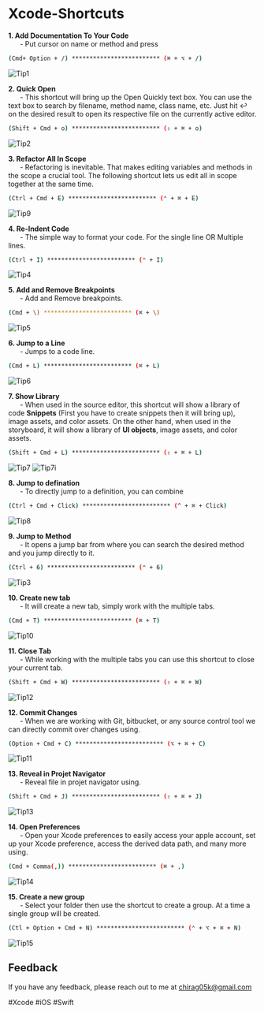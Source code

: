 # Xcode-Shortcuts

**1. Add Documentation To Your Code**<br>
&nbsp;&nbsp;&nbsp;&nbsp;&nbsp; - Put cursor on name or method and press
 ```sh
(Cmd+ Option + /) ************************* (⌘ + ⌥ + /)
```
![Tip1](https://user-images.githubusercontent.com/89680122/161692534-7b60460d-e8c5-445b-b195-09111920f848.gif)

**2. Quick Open**<br>
&nbsp;&nbsp;&nbsp;&nbsp;&nbsp; - This shortcut will bring up the Open Quickly text box. You can use the text box to search by filename, method name, class name, etc. Just hit ↩ on the desired result to open its respective file on the currently active editor.
 ```sh
(Shift + Cmd + o) ************************* (⇧ + ⌘ + o)
```
![Tip2](https://user-images.githubusercontent.com/89680122/161890654-1251b775-df1f-4753-ade0-268fe3c9e7cc.gif)

**3. Refactor All In Scope**<br>
&nbsp;&nbsp;&nbsp;&nbsp;&nbsp; - Refactoring is inevitable. That makes editing variables and methods in the scope a crucial tool. The following shortcut lets us edit all in scope together at the same time.
 ```sh
(Ctrl + Cmd + E) ************************* (⌃ + ⌘ + E)
```
![Tip9](https://user-images.githubusercontent.com/89680122/163752577-260b5f88-fb93-410e-b1b8-634342c7dbc7.gif)

**4. Re-Indent Code**<br>
&nbsp;&nbsp;&nbsp;&nbsp;&nbsp; -  The simple way to format your code. For the single line OR Multiple lines.
 ```sh
(Ctrl + I) ************************* (⌃ + I)
```
![Tip4](https://user-images.githubusercontent.com/89680122/162372321-ea2d7512-ff75-4d47-88d2-dd4470309d02.gif)

**5. Add and Remove Breakpoints**<br>
&nbsp;&nbsp;&nbsp;&nbsp;&nbsp; -  Add and Remove breakpoints.
 ```sh
(Cmd + \) ************************* (⌘ + \)
```
![Tip5](https://user-images.githubusercontent.com/89680122/162667430-83d1c371-2701-4070-a76a-fbc495215af7.gif)

**6. Jump to a Line**<br>
&nbsp;&nbsp;&nbsp;&nbsp;&nbsp; -  Jumps to a code line.
 ```sh
(Cmd + L) ************************* (⌘ + L)
```
![Tip6](https://user-images.githubusercontent.com/89680122/162879805-25eaed32-9f94-4cfd-8b1d-04946b7037b0.gif)

**7. Show Library**<br>
&nbsp;&nbsp;&nbsp;&nbsp;&nbsp; - When used in the source editor, this shortcut will show a library of code **Snippets** (First you have to create snippets then it will bring up), image assets, and color assets. On the other hand, when used in the storyboard, it will show a library of **UI objects**, image assets, and color assets.
 ```sh
(Shift + Cmd + L) ************************* (⇧ + ⌘ + L)
```
![Tip7](https://user-images.githubusercontent.com/89680122/163097896-89b6e2ca-2980-46f6-9d85-7d061ff59040.gif) ![Tip7i](https://user-images.githubusercontent.com/89680122/163097915-271a5464-aefa-4438-af24-4ed66e2f20f3.gif)

**8. Jump to defination**<br>
&nbsp;&nbsp;&nbsp;&nbsp;&nbsp; - To directly jump to a definition, you can combine
 ```sh
(Ctrl + Cmd + Click) ************************* (^ + ⌘ + Click)
```

![Tip8](https://user-images.githubusercontent.com/89680122/163389949-e08a78a9-adf1-4cf8-ad9f-a70c3b5b9685.gif)


**9. Jump to Method**<br>
&nbsp;&nbsp;&nbsp;&nbsp;&nbsp; -  It opens a jump bar from where you can search the desired method and you jump directly to it.
 ```sh
(Ctrl + 6) ************************* (⌃ + 6)
```

![Tip3](https://user-images.githubusercontent.com/89680122/162122914-cf0118c9-ff32-4b86-ad70-18e0d0f26d97.gif)

**10. Create new tab**<br>
&nbsp;&nbsp;&nbsp;&nbsp;&nbsp; - It will create a new tab, simply work with the multiple tabs.
 ```sh
(Cmd + T) ************************* (⌘ + T)
```

![Tip10](https://user-images.githubusercontent.com/89680122/163916782-61ffc0fa-b2a7-40e0-b7bb-d8def7d9db40.gif)

**11. Close Tab**<br>
&nbsp;&nbsp;&nbsp;&nbsp;&nbsp; - While working with the multiple tabs you can use this shortcut to close your current tab.
 ```sh
(Shift + Cmd + W) ************************* (⇧ + ⌘ + W)
```
![Tip12](https://user-images.githubusercontent.com/89680122/164371429-953985b1-5127-420b-9ad3-678c8567a304.gif)


**12. Commit Changes**<br>
&nbsp;&nbsp;&nbsp;&nbsp;&nbsp; - When we are working with Git, bitbucket, or any source control tool we can directly commit over changes using.
 ```sh
(Option + Cmd + C) ************************* (⌥ + ⌘ + C)
```
![Tip11](https://user-images.githubusercontent.com/89680122/164149125-dad3acb9-f013-452e-9e53-44c87900f381.gif)


**13. Reveal in Projet Navigator**<br>
&nbsp;&nbsp;&nbsp;&nbsp;&nbsp; - Reveal file in projet navigator using.
 ```sh
(Shift + Cmd + J) ************************* (⇧ + ⌘ + J)
```
![Tip13](https://user-images.githubusercontent.com/89680122/164623828-404e50fd-495b-488f-9571-e1c2fb74323b.gif)

**14. Open Preferences**<br>
&nbsp;&nbsp;&nbsp;&nbsp;&nbsp; - Open your Xcode preferences to easily access your apple account, set up your Xcode preference, access the derived data path, and many more using.
 ```sh
(Cmd + Comma(,)) ************************* (⌘ + ,)
```
![Tip14](https://user-images.githubusercontent.com/89680122/164884177-a0dd672e-1bec-4ef0-92c6-713fd39e728b.gif)

**15. Create a new group**<br>
&nbsp;&nbsp;&nbsp;&nbsp;&nbsp; - Select your folder then use the shortcut to create a group. At a time a single group will be created.
 ```sh
(Ctl + Option + Cmd + N) ************************* (⌃ + ⌥ + ⌘ + N)
```
![Tip15](https://user-images.githubusercontent.com/89680122/164884466-e0c709dd-7e14-41e8-a6cf-58aa54905187.gif)


## Feedback
If you have any feedback, please reach out to me at chirag05k@gmail.com

#Xcode #iOS #Swift 
